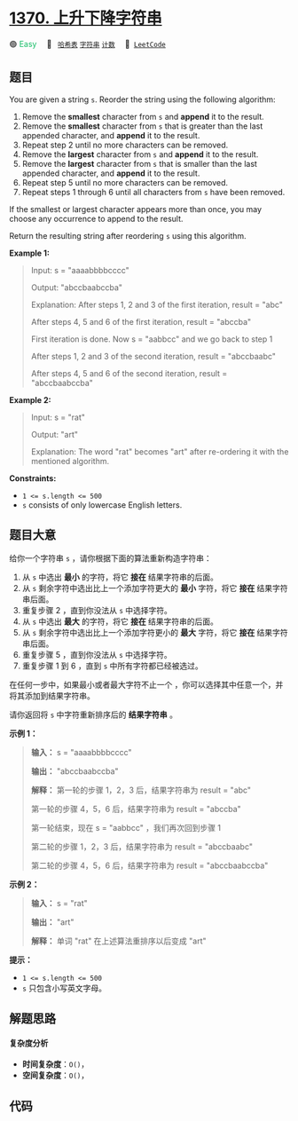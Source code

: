 # [1370. 上升下降字符串](https://leetcode.com/problems/increasing-decreasing-string)

🟢 <font color=#15bd66>Easy</font>&emsp; 🔖&ensp; [`哈希表`](/tag/hash-table.md) [`字符串`](/tag/string.md) [`计数`](/tag/counting.md)&emsp; 🔗&ensp;[`LeetCode`](https://leetcode.com/problems/increasing-decreasing-string)

## 题目

You are given a string `s`. Reorder the string using the following algorithm:

  1. Remove the **smallest** character from `s` and **append** it to the result.
  2. Remove the **smallest** character from `s` that is greater than the last appended character, and **append** it to the result.
  3. Repeat step 2 until no more characters can be removed.
  4. Remove the **largest** character from `s` and **append** it to the result.
  5. Remove the **largest** character from `s` that is smaller than the last appended character, and **append** it to the result.
  6. Repeat step 5 until no more characters can be removed.
  7. Repeat steps 1 through 6 until all characters from `s` have been removed.

If the smallest or largest character appears more than once, you may choose
any occurrence to append to the result.

Return the resulting string after reordering `s` using this algorithm.



**Example 1:**

> Input: s = "aaaabbbbcccc"
> 
> Output: "abccbaabccba"
> 
> Explanation: After steps 1, 2 and 3 of the first iteration, result = "abc"
> 
> After steps 4, 5 and 6 of the first iteration, result = "abccba"
> 
> First iteration is done. Now s = "aabbcc" and we go back to step 1
> 
> After steps 1, 2 and 3 of the second iteration, result = "abccbaabc"
> 
> After steps 4, 5 and 6 of the second iteration, result = "abccbaabccba"

**Example 2:**

> Input: s = "rat"
> 
> Output: "art"
> 
> Explanation: The word "rat" becomes "art" after re-ordering it with the mentioned algorithm.

**Constraints:**

  * `1 <= s.length <= 500`
  * `s` consists of only lowercase English letters.


## 题目大意

给你一个字符串 `s` ，请你根据下面的算法重新构造字符串：

  1. 从 `s` 中选出 **最小**  的字符，将它 **接在**  结果字符串的后面。
  2. 从 `s` 剩余字符中选出比上一个添加字符更大的 **最小** 字符，将它 **接在**  结果字符串后面。
  3. 重复步骤 2 ，直到你没法从 `s` 中选择字符。
  4. 从 `s` 中选出 **最大**  的字符，将它 **接在**  结果字符串的后面。
  5. 从 `s` 剩余字符中选出比上一个添加字符更小的 **最大**  字符，将它 **接在**  结果字符串后面。
  6. 重复步骤 5 ，直到你没法从 `s` 中选择字符。
  7. 重复步骤 1 到 6 ，直到 `s` 中所有字符都已经被选过。

在任何一步中，如果最小或者最大字符不止一个 ，你可以选择其中任意一个，并将其添加到结果字符串。

请你返回将 `s` 中字符重新排序后的 **结果字符串** 。



**示例 1：**

> 
> 
> 
> 
> 
> **输入：** s = "aaaabbbbcccc"
> 
> **输出：** "abccbaabccba"
> 
> **解释：** 第一轮的步骤 1，2，3 后，结果字符串为 result = "abc"
> 
> 第一轮的步骤 4，5，6 后，结果字符串为 result = "abccba"
> 
> 第一轮结束，现在 s = "aabbcc" ，我们再次回到步骤 1
> 
> 第二轮的步骤 1，2，3 后，结果字符串为 result = "abccbaabc"
> 
> 第二轮的步骤 4，5，6 后，结果字符串为 result = "abccbaabccba"
> 
> 

**示例 2：**

> 
> 
> 
> 
> 
> **输入：** s = "rat"
> 
> **输出：** "art"
> 
> **解释：** 单词 "rat" 在上述算法重排序以后变成 "art"
> 
> 



**提示：**

  * `1 <= s.length <= 500`
  * `s` 只包含小写英文字母。


## 解题思路

#### 复杂度分析

- **时间复杂度**：`O()`，
- **空间复杂度**：`O()`，

## 代码

```javascript

```